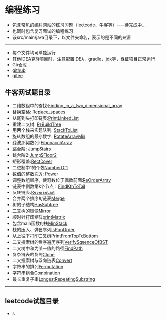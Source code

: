 # 编程练习

- 包含常见的编程网站的练习习题（leetcode、牛客等）----待完成中...
- 也同时包含复习面试的编程练习
- 该src/main/java目录下，以文件夹命名，表示的是不同的来源

-------
 - 每个文件均可单独运行
 - 其他IDEA克隆项目时，注意配置IDEA，gradle，jdk等，保证项目正常运行
 - Git仓库：
  - [github](https://github.com/briarbear/programming_exercises)
  - [gitee](https://gitee.com/briarbear/programming_exercises)
 
 ## 牛客网试题目录
 - 二维数组中的查找:[Finding_in_a_two_dimensional_array](src/main/java/nowcoder/Finding_in_a_two_dimensional_array.java)
 - 替换空格: [Replace_spaces](src/main/java/nowcoder/Replace_spaces.java)
 - 从尾到头打印链表:[PrintLinkedList](src/main/java/nowcoder/PrintLinkedList.java)
 - 重建二叉树: [ReBuildTree](src/main/java/nowcoder/ReBuildTree.java)
 - 用两个栈来实现队列: [StackToList](src/main/java/nowcoder/StackToList.java)
 - 旋转数组的最小数字: [RotateArrayMin](src/main/java/nowcoderRotateArrayMin.java)
 - 斐波那契数列: [FibonacciArray](src/main/java/nowcoderFibonacciArray.java)
 - 跳台阶: [JumpStairs](src/main/java/nowcoder/JumpStairs.java)
 - 跳台阶2:[JumpSFloor2](src/main/java/nowcoder/JumpFloor2.java)
 - 矩形覆盖:[RectCover](src/main/java/nowcoder/RectCover.java)
 - 二进制中1的个数[NumberOf1](src/main/java/nowcoder/NumberOf1.java)
 - 数值的整数次方: [Power](src/main/java/nowcoder/Power.java)
 - 调整数组顺序，使奇数位于偶数前面:[ReOrderArray](src/main/java/nowcoder/ReOrderArray.java)
 - 链表中倒数第k个节点：[FindKthToTail](src/main/java/nowcoder/FindKthToTail.java)
 - 反转链表:[ReverseList](src/main/java/nowcoder/ReverseList.java)
 - 合并两个排序的链表[Merge](src/main/java/nowcoder/Merge.java)
 - 树的子结构[HasSubtree](src/main/java/nowcoder/HasSubtree.java)
 - 二叉树的镜像[Mirror](src/main/java/nowcoder/Mirror.java)
 - 顺时针打印矩阵[printMatrix](src/main/java/nowcoder/PrintMatrix.java)
 - 包含main函数的栈[MinStack](src/main/java/nowcoder/MinStack.java)
 - 栈的压入、弹出序列[IsPopOrder](src/main/java/nowcoder/IsPopOrder.java)
 - 从上往下打印二叉树[PrintFromTopToBottom](src/main/java/nowcoder/PrintFromTopToBottom.java)
 - 二叉搜索树的后序遍历序列[VerifySquenceOfBST](src/main/java/nowcoder/VerifySquenceOfBST.java)
 - 二叉树中和为某一值的路径[FindPath](src/main/java/nowcoder/FindPath.java)
 - 复杂链表的复制[Clone](src/main/java/nowcoder/CloneList.java)
 - 二叉搜索树与双向链表[Convert](src/main/java/nowcoder/Convert.java)
 - 字符串的排列[Permutation](src/main/java/nowcoder/Permutation.java)
 - 字符串组合[Combination](src/main/java/nowcoder/Combination.java)
 - 最长重复子串[LongestRepeatingSubstring](src/main/java/nowcoder/LongestRepeatingSubstring.java)
 
 
 ---
 ## leetcode试题目录
 - s